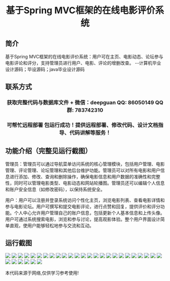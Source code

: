<p><h1 align="center">基于Spring MVC框架的在线电影评价系统</h1></p>

## 简介
基于Spring MVC框架的在线电影评价系统：用户可在主页、电影动态、论坛参与电影评论和评分，支持管理员进行用户、电影、评论的增删改查。    --计算机毕业设计源码；毕设源码；java毕业设计源码


## 联系方式
<p><h3 align="center">获取完整代码与数据库文件 + 微信：deepguan QQ: 86050149 QQ群: 783742310</h3></p>
<p><h3 align="center">可帮忙远程部署 包运行成功！提供远程部署、修改代码、设计文档指导、代码讲解等服务！</h3></p>

## 功能介绍（完整见运行截图）
管理员：管理员可以通过导航菜单访问系统的核心管理模块，包括用户管理、电影管理、评论管理、论坛管理和其他后台维护功能。管理员可以对所有电影和用户信息进行添加、修改、查询和删除操作，确保电影信息和用户数据的准确性和完整性，同时可以管理电影类型、电影动态和网站轮播图。管理员还可以编辑个人信息和账户安全信息（如修改密码），以保持系统安全。

用户：用户可以注册并登录系统访问个性化主页，浏览电影列表、查看电影详情和参与电影论坛。用户可撰写和提交电影评论，进行点赞和回复，提供评价和评分功能。个人中心允许用户管理自己的账户信息，包括更新个人基本信息和上传头像。用户可通过系统搜索电影，浏览和参与讨论，提高观影体验。整个用户界面设计简单直观，使用户能够轻松地参与交流和互动。


## 运行截图
![](img/001.jpg)
![](img/002.jpg)
![](img/003.jpg)
![](img/004.jpg)
![](img/005.jpg)
![](img/006.jpg)
![](img/007.jpg)
![](img/008.jpg)
![](img/009.jpg)
![](img/010.jpg)
![](img/011.jpg)
![](img/012.jpg)
![](img/013.jpg)
![](img/014.jpg)
![](img/015.jpg)
![](img/016.jpg)
![](img/017.jpg)
![](img/018.jpg)
![](img/019.jpg)
![](img/020.jpg)
![](img/021.jpg)
![](img/022.jpg)
![](img/023.jpg)
![](img/024.jpg)
![](img/025.jpg)
![](img/026.jpg)
![](img/027.jpg)
![](img/028.jpg)
![](img/029.jpg)
![](img/030.jpg)
![](img/031.jpg)

<p>本代码来源于网络,仅供学习参考使用!</p>
